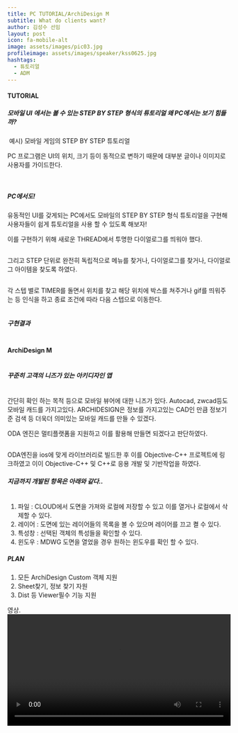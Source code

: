```yaml
---
title: PC TUTORIAL/ArchiDesign M
subtitle: What do clients want?
author: 김성수 선임
layout: post
icon: fa-mobile-alt
image: assets/images/pic03.jpg
profileimage: assets/images/speaker/kss0625.jpg
hashtags: 
  - 튜토리얼
  - ADM
---
```


#### TUTORIAL

##### 모바일 UI 에서는 볼 수 있는 STEP BY STEP 형식의 튜토리얼 왜 PC에서는 보기 힘들까?

<span class="image left"><img src="{{ 'assets/images/post/kss0625/pic_01.png' | relative_url }}" alt="" /></span>
예시) 모바일 게임의 STEP BY STEP 튜토리얼

PC 프로그램은 UI의 위치, 크기 등이 동적으로 변하기 때문에 대부분 글이나 이미지로 사용자를 가이드한다.

<span class="image left"><img src="{{ 'assets/images/post/kss0625/pic_02.png' | relative_url }}" alt="" /></span>
<span class="image left"><img src="{{ 'assets/images/post/kss0625/pic_03.png' | relative_url }}" alt="" /></span>

##### PC에서도!
유동적인 UI를 갖게되는 PC에서도 모바일의 STEP BY STEP 형식 튜토리얼을 구현해 사용자들이 쉽게 튜토리얼을 사용 할 수 있도록 해보자!

이를 구현하기 위해 새로운 THREAD에서 투명한 다이얼로그를 띄워야 했다.

<span class="image left"><img src="{{ 'assets/images/post/kss0625/pic_04.png' | relative_url }}" alt="" /></span>

그리고 STEP 단위로 완전히 독립적으로 메뉴를 찾거나, 다이얼로그를 찾거나, 다이얼로그 아이템을 찾도록 하였다.

<span class="image left"><img src="{{ 'assets/images/post/kss0625/pic_05.png' | relative_url }}" alt="" /></span>

각 스텝 별로 TIMER를 돌면서 위치를 찾고 해당 위치에 박스를 쳐주거나 gif를 띄워주는 등 인식을 하고 종료 조건에 따라 다음 스텝으로 이동한다.

<span class="image left"><img src="{{ 'assets/images/post/kss0625/pic_06.png' | relative_url }}" alt="" /></span>

##### 구현결과

<span class="image left"><img src="{{ 'assets/images/post/kss0625/tutorial.gif' | relative_url }}" alt="" /></span>

#### ArchiDesign M

<span class="image left"><img src="{{ 'assets/images/post/kss0625/pic_07.png' | relative_url }}" alt="" /></span>

##### 꾸준히 고객의 니즈가 있는 아키디자인 앱

<span class="image left"><img src="{{ 'assets/images/post/kss0625/pic_08.png' | relative_url }}" alt="" /></span>

간단히 확인 하는 목적 등으로 모바일 뷰어에 대한 니즈가 있다. 
Autocad, zwcad등도 모바일 캐드를 가지고있다.
ARCHIDESIGN은 정보를 가지고있는 CAD인 만큼 정보기준 검색 등 더욱더 의미있는 모바일 캐드를 만들 수 있겠다.

ODA 엔진은 멀티플랫폼을 지원하고 이를 활용해 만들면 되겠다고 판단하였다.

<span class="image left"><img src="{{ 'assets/images/post/kss0625/pic_09.png' | relative_url }}" alt="" /></span>

ODA엔진을 ios에 맞게 라이브러리로 빌드한 후 이를 Objective-C++ 프로젝트에 링크하였고 이이 Objective-C++ 및 C++로 응용 개발 및 기반작업을 하였다.

##### 지금까지 개발된 항목은 아래와 같다..

<span class="image left"><img src="{{ 'assets/images/post/kss0625/pic_10.png' | relative_url }}" alt="" /></span>

1.	파일 : CLOUD에서 도면을 가져와 로컬에 저장할 수 있고 이를 열거나 로컬에서 삭제할 수 있다.
2.	레이어 : 도면에 있는 레이어들의 목록을 볼 수 있으며 레이어를 끄고 켤 수 있다.
3.	특성창 : 선택된 객체의 특성들을 확인할 수 있다.
4.	윈도우 : MDWG 도면을 열었을 경우 원하는 윈도우를 확인 할 수 있다.

##### PLAN
1.	모든 ArchiDesign Custom 객체 지원
2.	Sheet찾기, 정보 찾기 자원
3.	Dist 등 Viewer필수 기능 지원

영상.
<span class="image left"><video src="{{ 'assets/images/post/kss0625/adm2.mp4' | relative_url }}" controls="controls" style="width:100%;"></video></span>